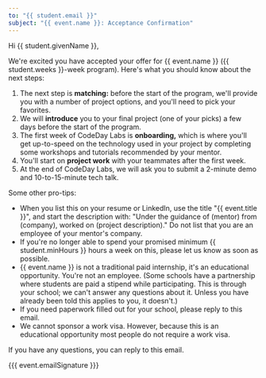 ```yaml
---
to: "{{ student.email }}"
subject: "{{ event.name }}: Acceptance Confirmation"
---
```


Hi {{ student.givenName }},

We're excited you have accepted your offer for {{ event.name }} ({{ student.weeks }}-week program).
Here's what you should know about the next steps:

1. The next step is **matching:** before the start of the program, we'll provide you with a number of
  project options, and you'll need to pick your favorites.
2. We will **introduce** you to your final project (one of your picks) a few days before the start of the program.
3. The first week of CodeDay Labs is **onboarding,** which is where you'll get up-to-speed on the technology used in your
  project by completing some workshops and tutorials recommended by your mentor.
4. You'll start on **project work** with your teammates after the first week.
5. At the end of CodeDay Labs, we will ask you to submit a 2-minute demo and 10-to-15-minute tech talk.

Some other pro-tips:

- When you list this on your resume or LinkedIn, use the title "{{ event.title }}", and start the description with:
  "Under the guidance of (mentor) from (company), worked on (project description)." Do not list that you are an employee
  of your mentor's company.
- If you're no longer able to spend your promised minimum {{ student.minHours }} hours a week on this, please let us
  know as soon as possible.
- {{ event.name }} is not a traditional paid internship, it's an educational opportunity. You're not an employee. (Some
  schools have a partnership where students are paid a stipend while participating. This is through your school; we
  can't answer any questions about it. Unless you have already been told this applies to you, it doesn't.)
- If you need paperwork filled out for your school, please reply to this email.
- We cannot sponsor a work visa. However, because this is an educational opportunity most people do not require a
  work visa.

If you have any questions, you can reply to this email.

{{{ event.emailSignature }}}